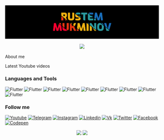 [![Header](https://github.com/Medvedoc/medvedoc/blob/main/assets/bg.png)](https://github.com/Medvedoc/medvedoc/blob/main/assets/bg.png)

<p align="center">
<a href="https://www.buymeacoffee.com/yamedvedoc"><img src="https://img.buymeacoffee.com/button-api/?text=Buy me a coffee&emoji=&slug=yamedvedoc&button_colour=FFDD00&font_colour=000000&font_family=Cookie&outline_colour=000000&coffee_colour=ffffff"></a>
</p>
About me

Latest Youtube videos

### Languages and Tools
![Flutter](https://img.shields.io/badge/-HTML5-090909?style=for-the-badge&logo=html5&logoColor=E44D26)
![Flutter](https://img.shields.io/badge/-CSS3-090909?style=for-the-badge&logo=css3&logoColor=1A72B9)
![Flutter](https://img.shields.io/badge/-Javascript-090909?style=for-the-badge&logo=javascript&logoColor=E49E27)
![Flutter](https://img.shields.io/badge/-jQuery-090909?style=for-the-badge&logo=jquery&logoColor=0966A7)
![Flutter](https://img.shields.io/badge/-PHP-090909?style=for-the-badge&logo=php&logoColor=868FBC)
![Flutter](https://img.shields.io/badge/-MySql-090909?style=for-the-badge&logo=mysql&logoColor=E89014)
![Flutter](https://img.shields.io/badge/-Flutter-090909?style=for-the-badge&logo=flutter&logoColor=54C5F7)
![Flutter](https://img.shields.io/badge/-Dart-090909?style=for-the-badge&logo=dart&logoColor=54C5F7)
![Flutter](https://img.shields.io/badge/-Firebase-090909?style=for-the-badge&logo=firebase&logoColor=E2A453)

### Follow me
[![Youtube](https://img.shields.io/badge/-Youtube-090909?style=for-the-badge&logo=youtube&logoColor=F70000)]()
[![Telegram](https://img.shields.io/badge/-Telegram-090909?style=for-the-badge&logo=telegram&logoColor=28A5E5)]()
[![Instagram](https://img.shields.io/badge/-Instagram-090909?style=for-the-badge&logo=instagram&logoColor=9634AF)]()
[![Linkedin](https://img.shields.io/badge/-Linkedin-090909?style=for-the-badge&logo=linkedin&logoColor=0366C3)]()
[![Vk](https://img.shields.io/badge/-Vk-090909?style=for-the-badge&logo=vk&logoColor=4E7DB2)]()
[![Twitter](https://img.shields.io/badge/-Twitter-090909?style=for-the-badge&logo=twitter&logoColor=3FA6DA)]()
[![Facebook](https://img.shields.io/badge/-Facebook-090909?style=for-the-badge&logo=facebook&logoColor=4064AC)]()
[![Codepen](https://img.shields.io/badge/-Codepen-090909?style=for-the-badge&logo=Codepen&logoColor=cccccc)]()


<p align="center">
<img align="center" src="https://github-readme-stats.vercel.app/api?username=medvedoc&show_icons=true&bg_color=000000&text_color=ffffff&border_color=ffffff&border_radius=0" />
<img align="center" src="https://github-readme-stats.vercel.app/api/top-langs/?username=medvedoc&show_icons=true&bg_color=000000&text_color=ffffff&border_color=ffffff&border_radius=0" />
</p>